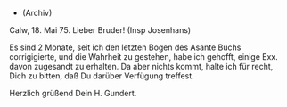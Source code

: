 + (Archiv)

 Calw, 18. Mai 75.
Lieber Bruder! (Insp Josenhans)

Es sind 2 Monate, seit ich den letzten Bogen des Asante Buchs corrigigierte, und die Wahrheit zu gestehen, habe ich gehofft, einige Exx. davon zugesandt zu erhalten. Da aber nichts kommt, halte ich für recht, Dich zu bitten, daß Du darüber Verfügung treffest.

 Herzlich grüßend
 Dein
 H. Gundert.
